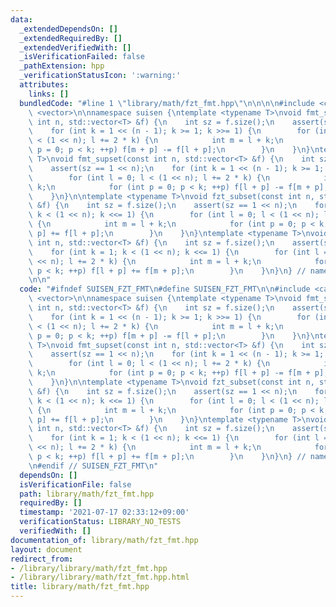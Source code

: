 ```yaml
---
data:
  _extendedDependsOn: []
  _extendedRequiredBy: []
  _extendedVerifiedWith: []
  _isVerificationFailed: false
  _pathExtension: hpp
  _verificationStatusIcon: ':warning:'
  attributes:
    links: []
  bundledCode: "#line 1 \"library/math/fzt_fmt.hpp\"\n\n\n\n#include <cassert>\n#include\
    \ <vector>\n\nnamespace suisen {\ntemplate <typename T>\nvoid fmt_subset(const\
    \ int n, std::vector<T> &f) {\n    int sz = f.size();\n    assert(sz == 1 << n);\n\
    \    for (int k = 1 << (n - 1); k >= 1; k >>= 1) {\n        for (int l = 0; l\
    \ < (1 << n); l += 2 * k) {\n            int m = l + k;\n            for (int\
    \ p = 0; p < k; ++p) f[m + p] -= f[l + p];\n        }\n    }\n}\ntemplate <typename\
    \ T>\nvoid fmt_supset(const int n, std::vector<T> &f) {\n    int sz = f.size();\n\
    \    assert(sz == 1 << n);\n    for (int k = 1 << (n - 1); k >= 1; k >>= 1) {\n\
    \        for (int l = 0; l < (1 << n); l += 2 * k) {\n            int m = l +\
    \ k;\n            for (int p = 0; p < k; ++p) f[l + p] -= f[m + p];\n        }\n\
    \    }\n}\n\ntemplate <typename T>\nvoid fzt_subset(const int n, std::vector<T>\
    \ &f) {\n    int sz = f.size();\n    assert(sz == 1 << n);\n    for (int k = 1;\
    \ k < (1 << n); k <<= 1) {\n        for (int l = 0; l < (1 << n); l += 2 * k)\
    \ {\n            int m = l + k;\n            for (int p = 0; p < k; ++p) f[m +\
    \ p] += f[l + p];\n        }\n    }\n}\ntemplate <typename T>\nvoid fzt_supset(const\
    \ int n, std::vector<T> &f) {\n    int sz = f.size();\n    assert(sz == 1 << n);\n\
    \    for (int k = 1; k < (1 << n); k <<= 1) {\n        for (int l = 0; l < (1\
    \ << n); l += 2 * k) {\n            int m = l + k;\n            for (int p = 0;\
    \ p < k; ++p) f[l + p] += f[m + p];\n        }\n    }\n}\n} // namespace suisen\n\
    \n\n"
  code: "#ifndef SUISEN_FZT_FMT\n#define SUISEN_FZT_FMT\n\n#include <cassert>\n#include\
    \ <vector>\n\nnamespace suisen {\ntemplate <typename T>\nvoid fmt_subset(const\
    \ int n, std::vector<T> &f) {\n    int sz = f.size();\n    assert(sz == 1 << n);\n\
    \    for (int k = 1 << (n - 1); k >= 1; k >>= 1) {\n        for (int l = 0; l\
    \ < (1 << n); l += 2 * k) {\n            int m = l + k;\n            for (int\
    \ p = 0; p < k; ++p) f[m + p] -= f[l + p];\n        }\n    }\n}\ntemplate <typename\
    \ T>\nvoid fmt_supset(const int n, std::vector<T> &f) {\n    int sz = f.size();\n\
    \    assert(sz == 1 << n);\n    for (int k = 1 << (n - 1); k >= 1; k >>= 1) {\n\
    \        for (int l = 0; l < (1 << n); l += 2 * k) {\n            int m = l +\
    \ k;\n            for (int p = 0; p < k; ++p) f[l + p] -= f[m + p];\n        }\n\
    \    }\n}\n\ntemplate <typename T>\nvoid fzt_subset(const int n, std::vector<T>\
    \ &f) {\n    int sz = f.size();\n    assert(sz == 1 << n);\n    for (int k = 1;\
    \ k < (1 << n); k <<= 1) {\n        for (int l = 0; l < (1 << n); l += 2 * k)\
    \ {\n            int m = l + k;\n            for (int p = 0; p < k; ++p) f[m +\
    \ p] += f[l + p];\n        }\n    }\n}\ntemplate <typename T>\nvoid fzt_supset(const\
    \ int n, std::vector<T> &f) {\n    int sz = f.size();\n    assert(sz == 1 << n);\n\
    \    for (int k = 1; k < (1 << n); k <<= 1) {\n        for (int l = 0; l < (1\
    \ << n); l += 2 * k) {\n            int m = l + k;\n            for (int p = 0;\
    \ p < k; ++p) f[l + p] += f[m + p];\n        }\n    }\n}\n} // namespace suisen\n\
    \n#endif // SUISEN_FZT_FMT\n"
  dependsOn: []
  isVerificationFile: false
  path: library/math/fzt_fmt.hpp
  requiredBy: []
  timestamp: '2021-07-17 02:33:12+09:00'
  verificationStatus: LIBRARY_NO_TESTS
  verifiedWith: []
documentation_of: library/math/fzt_fmt.hpp
layout: document
redirect_from:
- /library/library/math/fzt_fmt.hpp
- /library/library/math/fzt_fmt.hpp.html
title: library/math/fzt_fmt.hpp
---
```

